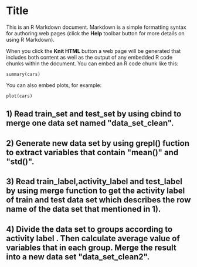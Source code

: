 Title
========================================================

This is an R Markdown document. Markdown is a simple formatting syntax for authoring web pages (click the **Help** toolbar button for more details on using R Markdown).

When you click the **Knit HTML** button a web page will be generated that includes both content as well as the output of any embedded R code chunks within the document. You can embed an R code chunk like this:

```{r}
summary(cars)
```

You can also embed plots, for example:

```{r fig.width=7, fig.height=6}
plot(cars)
```
## 1) Read train_set and test_set by using cbind to merge one data set named "data_set_clean".
## 2) Generate new data set by using grepl() fuction to extract variables that contain "mean()" and "std()". 
## 3) Read train_label,activity_label and test_label by using merge function to get the activity label of train and test data set which describes the row name of the data set that mentioned in 1).
## 4) Divide the data set to groups according to activity label . Then calculate average value of variables that in each group. Merge the result into a new data set "data_set_clean2".
